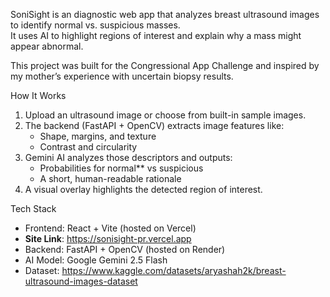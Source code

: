 SoniSight is an diagnostic web app that analyzes breast ultrasound images to identify normal vs. suspicious masses.  
It uses AI to highlight regions of interest and explain why a mass might appear abnormal.

This project was built for the Congressional App Challenge and inspired by my mother’s experience with uncertain biopsy results.

How It Works
1. Upload an ultrasound image or choose from built-in sample images.
2. The backend (FastAPI + OpenCV) extracts image features like:
   - Shape, margins, and texture
   - Contrast and circularity
3. Gemini AI analyzes those descriptors and outputs:
   - Probabilities for normal** vs suspicious
   - A short, human-readable rationale
4. A visual overlay highlights the detected region of interest.


Tech Stack
- Frontend: React + Vite (hosted on Vercel)
- **Site Link**: https://sonisight-pr.vercel.app   
- Backend: FastAPI + OpenCV (hosted on Render)  
- AI Model: Google Gemini 2.5 Flash  
- Dataset: https://www.kaggle.com/datasets/aryashah2k/breast-ultrasound-images-dataset

